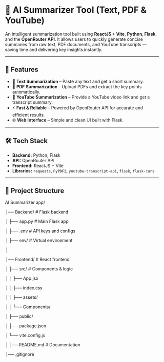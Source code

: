 # 🧠 AI Summarizer Tool (Text, PDF & YouTube)

An intelligent summarization tool built using **ReactJS + Vite**, **Python**, **Flask**, and the **OpenRouter API**. It allows users to quickly generate concise summaries from raw text, PDF documents, and YouTube transcripts — saving time and delivering key insights instantly.

---

## 🚀 Features
- 📄 **Text Summarization** – Paste any text and get a short summary.
- 📑 **PDF Summarization** – Upload PDFs and extract the key points automatically.
- 🎥 **YouTube Summarization** – Provide a YouTube video link and get a transcript summary.
- ⚡ **Fast & Reliable** – Powered by OpenRouter API for accurate and efficient results.
- 🌐 **Web Interface** – Simple and clean UI built with Flask.

---

## 🛠️ Tech Stack
- **Backend:** Python, Flask  
- **API:** OpenRouter API  
- **Frontend:** ReactJS + Vite
- **Libraries:** `requests`, `PyPDF2`, `youtube-transcript-api`, `flask`, `flask-cors`  

---

## 📂 Project Structure

AI Summarizer app/

│── Backend/ # Flask backend

│ ├── app.py # Main Flask app

│ ├── .env # API keys and configs

│ ├── env/ # Virtual environment

│

│── Frontend/ # React frontend

│ ├── src/ # Components & logic

│ │ ├── App.jsx

│ │ ├── index.css

│ │ ├── assets/

│ │ └── Components/

│ ├── public/

│ ├── package.json

│ └── vite.config.js

│
│── README.md # Documentation

│── .gitignore
